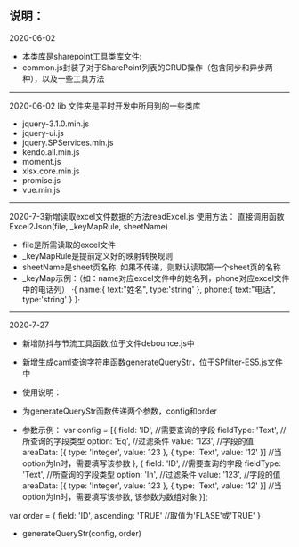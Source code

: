 说明：
------------------------------------------------------------------------------
2020-06-02
* 本类库是sharepoint工具类库文件:
* common.js封装了对于SharePoint列表的CRUD操作（包含同步和异步两种），以及一些工具方法
------------------------------------------------------------------------------
2020-06-02
lib 文件夹是平时开发中所用到的一些类库
* jquery-3.1.0.min.js
* jquery-ui.js
* jquery.SPServices.min.js
* kendo.all.min.js
* moment.js
* xlsx.core.min.js
* promise.js
* vue.min.js
------------------------------------------------------------------------------
2020-7-3新增读取excel文件数据的方法readExcel.js
使用方法：
直接调用函数Excel2Json(file, _keyMapRule, sheetName)
 * file是所需读取的excel文件
 * _keyMapRule是提前定义好的映射转换规则
 * sheetName是sheet页名称, 如果不传递，则默认读取第一个sheet页的名称
 * _keyMap示例：（如：name对应excel文件中的姓名列，phone对应excel文件中的电话列）
         ·{
          name:{
           text:"姓名",
           type:'string'
         },
         phone:{
          text:"电话",
          type:'string'
         }
        }·
-----------------------------------------------------------------------------
2020-7-27 
* 新增防抖与节流工具函数,位于文件debounce.js中
* 新增生成caml查询字符串函数generateQueryStr，位于SPfilter-ES5.js文件中

* 使用说明：
* 为generateQueryStr函数传递两个参数，config和order
* 参数示例：
var config = [{
    field: 'ID', //需要查询的字段
    fieldType: 'Text', //所查询的字段类型
    option: 'Eq', //过滤条件
    value: '123', //字段的值
    areaData: [{
            type: 'Integer',
            value: 123
        }, {
            type: 'Text',
            value: '12'
        }] //当option为In时，需要填写该参数
}, {
    field: 'ID', //需要查询的字段
    fieldType: 'Text', //所查询的字段类型
    option: 'In', //过滤条件
    value: '123', //字段的值
    areaData: [{
            type: 'Integer',
            value: 123
        }, {
            type: 'Text',
            value: '12'
        }] //当option为In时，需要填写该参数, 该参数为数组对象
}];

var order = {
    field: 'ID',
    ascending: 'TRUE' //取值为'FLASE'或'TRUE'
}

* generateQueryStr(config, order)
